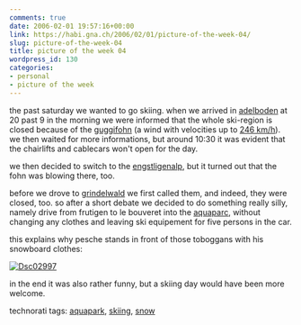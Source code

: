 ```yaml
---
comments: true
date: 2006-02-01 19:57:16+00:00
link: https://habi.gna.ch/2006/02/01/picture-of-the-week-04/
slug: picture-of-the-week-04
title: picture of the week 04
wordpress_id: 130
categories:
- personal
- picture of the week
---
```



the past saturday we wanted to go skiing. when we arrived in [adelboden](http://www.adelboden-lenk.ch/) at 20 past 9 in the morning we were informed that the whole ski-region is closed because of the [guggifohn](https://google.com/search?client=safari&rls=en&q=guggif%C3%B6hn&ie=UTF-8&oe=UTF-8&sa=N&tab=iw) (a wind with velocities up to [246 km/h](http://www.st.gallen.ch/news/detail.asp?ID=168655)). we then waited for more informations, but around 10:30 it was evident that the chairlifts and cablecars won't open for the day.
  
we then decided to switch to the [engstligenalp](http://engstligenalp.ch/), but it turned out that the fohn was blowing there, too.
  
before we drove to [grindelwald](http://www.grindelwald.com/) we first called them, and indeed, they were closed, too. so after a short debate we decided to do something really silly, namely drive from frutigen to le bouveret into the [aquaparc](http://www.aquaparc.ch/), without changing any clothes and leaving ski equipement for five persons in the car.
  
this explains why pesche stands in front of those toboggans with his snowboard clothes:



[![Dsc02997](https://habi.gna.ch/blog/images/DSC02997-tm.jpg)](https://habi.gna.ch/blog/images/DSC02997.jpg)



in the end it was also rather funny, but a skiing day would have been more welcome.





technorati tags: [aquapark](http://www.technorati.com/tag/aquapark), [skiing](http://www.technorati.com/tag/skiing), [snow](http://www.technorati.com/tag/snow)
